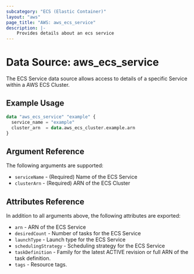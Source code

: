 ```yaml
---
subcategory: "ECS (Elastic Container)"
layout: "aws"
page_title: "AWS: aws_ecs_service"
description: |-
    Provides details about an ecs service
---
```


# Data Source: aws_ecs_service

The ECS Service data source allows access to details of a specific
Service within a AWS ECS Cluster.

## Example Usage

```terraform
data "aws_ecs_service" "example" {
  service_name = "example"
  cluster_arn  = data.aws_ecs_cluster.example.arn
}
```

## Argument Reference

The following arguments are supported:

* `serviceName` - (Required) Name of the ECS Service
* `clusterArn` - (Required) ARN of the ECS Cluster

## Attributes Reference

In addition to all arguments above, the following attributes are exported:

* `arn` - ARN of the ECS Service
* `desiredCount` - Number of tasks for the ECS Service
* `launchType` - Launch type for the ECS Service
* `schedulingStrategy` - Scheduling strategy for the ECS Service
* `taskDefinition` - Family for the latest ACTIVE revision or full ARN of the task definition.
* `tags` - Resource tags.

<!-- cache-key: cdktf-0.17.0-pre.15 input-b714a5a13dc0e58f9d257f4c27a1140f90d05d483f85fc5e4a28394cee742698 -->